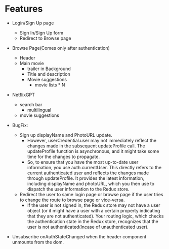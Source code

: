 # Features
- Login/Sign Up page
    - Sign In/Sign Up form
    - Redirect to Browse page
- Browse Page(Comes only after authentication)
    - Header
    - Main movie
        - trailer in Background
        - Title and description
        - Movie suggestions 
            - movie lists * N 
- NetflixGPT
    - search bar
        - multilingual
    - movie suggestions


- BugFix:
    - Sign up displayName and PhotoURL update.
        - However, userCredential.user may not immediately reflect the changes made in the subsequent updateProfile call. The updateProfile function is asynchronous, and it might take some time for the changes to propagate.
        - So, to ensure that you have the most up-to-date user information, you use auth.currentUser. This directly refers to the current authenticated user and reflects the changes made through updateProfile. It provides the latest information, including displayName and photoURL, which you then use to dispatch the user information to the Redux store.
    - Redirect the user to same login page or browse page if the user tries to change the route to browse page or vice-versa.
        - If the user is not signed in, the Redux store may not have a user object (or it might have a user with a certain property indicating that they are not authenticated).
        Your routing logic, which checks the authentication state in the Redux store, recognizes that the user is not authenticated(Incase of unauthenticated user).
- Unsubscribe onAuthStateChanged when the header component unmounts from the dom.